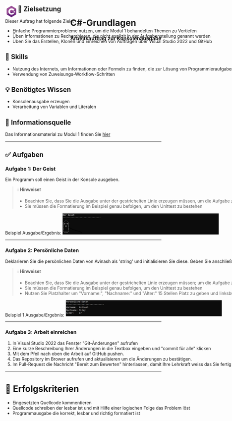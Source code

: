 <div id="container" style="white-space:nowrap">

  <div id="image" style="display:inline float: right;">
        <img style="float: left;" src="./AddFiles/C%23_logo.png" alt="drawing" width="8%"/>
  </div>

  <div id="texts" style="display:inline; white-space:nowrap; float: right;"> 
        <h1>C#-Grundlagen</h1>
        <h3>Arbeitsauftrag zur Konsolenausgabe</h3>
</div>

## :dart: Zielsetzung

Dieser Auftrag hat folgende Ziele:

+ Einfache Programmierprobleme nutzen, um die Modul 1 behandelten Themen zu Vertiefen
+ Üben Informationen zu Recherchieren, die nicht explizit in der Aufgabenstellung genannt werden
+ Üben Sie das Erstellen, Klonen und Einreichen von Aufträgen über Visual Studio 2022 und GitHub

##  :school_satchel: Skills

+ Nutzung des Internets, um Informationen oder Formeln zu finden, die zur Lösung von Programmieraufgaben benötigt werden
+ Verwendung von Zuweisungs-Workflow-Schritten

## :bulb: Benötigtes Wissen
+ Konsolenausgabe erzeugen
+ Verarbeitung von Variablen und Literalen

## :bookmark_tabs: Informationsquelle
Das Informationsmaterial zu Modul 1 finden Sie [hier](./AddFiles/SAS_Ausgabe_Info.pdf)

---

## :white_check_mark: Aufgaben

### Aufgabe 1: Der Geist

Ein Programm soll einen Geist in der Konsole ausgeben. 

> :information_source: **Hinweise**:exclamation:
> + Beachten Sie, dass Sie die Ausgabe unter der gestrichelten Linie erzeugen müssen, um die Aufgabe zu bestehen
> + Sie müssen die Formatierung im Beispiel genau befolgen, um den Unittest zu bestehen

Beispiel Ausgabe/Ergebnis:
![alt text](./AddFiles/Task1_example.jpg)

---

### Aufgabe 2: Persönliche Daten

Deklarieren Sie die persönlichen Daten von Avinash als 'string' und initialisieren Sie diese. Geben Sie anschließend **seine** Persönlichen Daten wie im Beispiel gezeigt in der Konsole aus.

> :information_source: **Hinweise**:exclamation:
> + Beachten Sie, dass Sie die Ausgabe unter der gestrichelten Linie erzeugen müssen; um die Aufgabe zu bestehen
> + Sie müssen die Formatierung im Beispiel genau befolgen, um den Unittest zu bestehen
> + Nutzen Sie Platzhalter um "Vorname:", "Nachname:" und "Alter:" 15 Stellen Platz zu geben und linksbündig zu fixieren   

Beispiel 1 Ausgabe/Ergebnis:
![alt text](./AddFiles/Task2_example1.jpg)

---
  
### Aufgabe 3: Arbeit einreichen

1. In Visual Studio 2022 das Fenster "Git-Änderungen" aufrufen
2. Eine kurze Beschreibung Ihrer Änderungen in die Textbox eingeben und "commit für alle" klicken
3. Mit dem Pfeil nach oben die Arbeit auf GitHub pushen.
4. Das Repository im Brower aufrufen und aktualisieren um die Änderungen zu bestätigen.
5. Im Pull-Request die Nachricht "Bereit zum Bewerten" hinterlassen, damit Ihre Lehrkraft weiss das Sie fertig sind.

---
  
# :100: Erfolgskriterien
  
+ Eingesetzten Quellcode kommentieren
+ Quellcode schreiben der lesbar ist und mit Hilfe einer logischen Folge das Problem löst
+ Programmausgabe die korrekt, lesbar und richtig formatiert ist 
